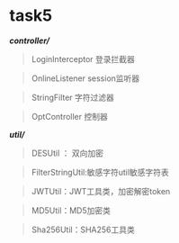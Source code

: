 # task5

***controller/***
>LoginInterceptor 登录拦截器

>OnlineListener session监听器

>StringFilter 字符过滤器

>OptController 控制器

***util/***
>DESUtil ： 双向加密

>FilterStringUtil:敏感字符util敏感字符表

>JWTUtil：JWT工具类，加密解密token

>MD5Util：MD5加密类

>Sha256Util：SHA256工具类

